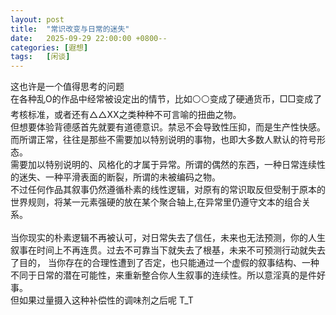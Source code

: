 ```yaml
---
layout: post
title:  "常识改变与日常的迷失"
date:   2025-09-29 22:00:00 +0800--
categories: [遐想]
tags:   [闲谈]
---
```

这也许是一个值得思考的问题<br>
在各种乱O的作品中经常被设定出的情节，比如⚪⚪变成了硬通货币，□□变成了考核标准，或者还有△△XX之类种种不可言喻的扭曲之物。<br>
但想要体验背德感首先就要有道德意识。禁忌不会导致性压抑，而是生产性快感。而所谓正常，往往是那些不需要加以特别说明的事物，也即大多数人默认的符号形态。<br>
需要加以特别说明的、风格化的才属于异常。所谓的偶然的东西，一种日常连续性的迷失、一种平滑表面的断裂，所谓的未被编码之物。<br>
不过任何作品其叙事仍然遵循朴素的线性逻辑，对原有的常识取反但受制于原本的世界规则，将某一元素强硬的放在某个聚合轴上,在异常里仍遵守文本的组合关系。<br>
<br>
当你现实的朴素逻辑不再被认可，对日常失去了信任，未来也无法预测，你的人生叙事在时间上不再连贯。过去不可靠当下就失去了根基，未来不可预测行动就失去了目的，
当你存在的合理性遭到了否定，也只能通过一个虚假的叙事结构、一种不同于日常的潜在可能性，来重新整合你人生叙事的连续性。所以意淫真的是件好事。<br>
但如果过量摄入这种补偿性的调味剂之后呢  T_T<br>


